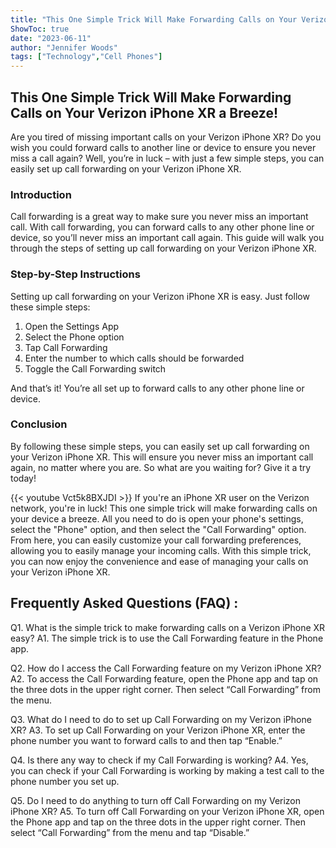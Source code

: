 ```yaml
---
title: "This One Simple Trick Will Make Forwarding Calls on Your Verizon iPhone XR a Breeze!"
ShowToc: true 
date: "2023-06-11"
author: "Jennifer Woods" 
tags: ["Technology","Cell Phones"]
---
```

## This One Simple Trick Will Make Forwarding Calls on Your Verizon iPhone XR a Breeze!

Are you tired of missing important calls on your Verizon iPhone XR? Do you wish you could forward calls to another line or device to ensure you never miss a call again? Well, you’re in luck – with just a few simple steps, you can easily set up call forwarding on your Verizon iPhone XR.

### Introduction

Call forwarding is a great way to make sure you never miss an important call. With call forwarding, you can forward calls to any other phone line or device, so you’ll never miss an important call again. This guide will walk you through the steps of setting up call forwarding on your Verizon iPhone XR.

### Step-by-Step Instructions

Setting up call forwarding on your Verizon iPhone XR is easy. Just follow these simple steps:

1. Open the Settings App
2. Select the Phone option
3. Tap Call Forwarding
4. Enter the number to which calls should be forwarded
5. Toggle the Call Forwarding switch

And that’s it! You’re all set up to forward calls to any other phone line or device.

### Conclusion

By following these simple steps, you can easily set up call forwarding on your Verizon iPhone XR. This will ensure you never miss an important call again, no matter where you are. So what are you waiting for? Give it a try today!

{{< youtube Vct5k8BXJDI >}} 
If you're an iPhone XR user on the Verizon network, you're in luck! This one simple trick will make forwarding calls on your device a breeze. All you need to do is open your phone's settings, select the "Phone" option, and then select the "Call Forwarding" option. From here, you can easily customize your call forwarding preferences, allowing you to easily manage your incoming calls. With this simple trick, you can now enjoy the convenience and ease of managing your calls on your Verizon iPhone XR.

## Frequently Asked Questions (FAQ) :
Q1. What is the simple trick to make forwarding calls on a Verizon iPhone XR easy?
A1. The simple trick is to use the Call Forwarding feature in the Phone app.

Q2. How do I access the Call Forwarding feature on my Verizon iPhone XR?
A2. To access the Call Forwarding feature, open the Phone app and tap on the three dots in the upper right corner. Then select “Call Forwarding” from the menu.

Q3. What do I need to do to set up Call Forwarding on my Verizon iPhone XR?
A3. To set up Call Forwarding on your Verizon iPhone XR, enter the phone number you want to forward calls to and then tap “Enable.”

Q4. Is there any way to check if my Call Forwarding is working?
A4. Yes, you can check if your Call Forwarding is working by making a test call to the phone number you set up.

Q5. Do I need to do anything to turn off Call Forwarding on my Verizon iPhone XR?
A5. To turn off Call Forwarding on your Verizon iPhone XR, open the Phone app and tap on the three dots in the upper right corner. Then select “Call Forwarding” from the menu and tap “Disable.”


